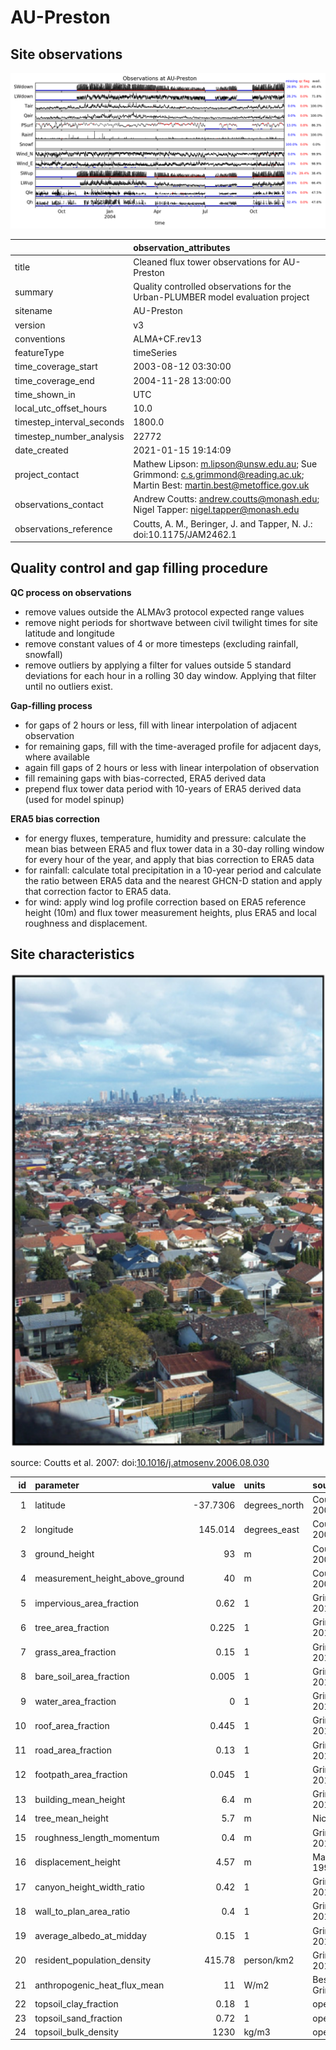 # AU-Preston

## Site observations

[![all_obs_qc.png](all_obs_qc.png)](all_obs_qc.png)

|                           | observation_attributes                                                         |
|:--------------------------|:-------------------------------------------------------------------------------|
| title                     | Cleaned flux tower observations for AU-Preston                                 |
| summary                   | Quality controlled observations for the Urban-PLUMBER model evaluation project |
| sitename                  | AU-Preston                                                                     |
| version                   | v3                                                                             |
| conventions               | ALMA+CF.rev13                                                                  |
| featureType               | timeSeries                                                                     |
| time_coverage_start       | 2003-08-12 03:30:00                                                            |
| time_coverage_end         | 2004-11-28 13:00:00                                                            |
| time_shown_in             | UTC                                                                            |
| local_utc_offset_hours    | 10.0                                                                           |
| timestep_interval_seconds | 1800.0                                                                         |
| timestep_number_analysis  | 22772                                                                          |
| date_created              | 2021-01-15 19:14:09                                                            |
| project_contact           | Mathew Lipson: m.lipson@unsw.edu.au; Sue Grimmond: c.s.grimmond@reading.ac.uk; Martin Best: martin.best@metoffice.gov.uk |
| observations_contact      | Andrew Coutts: andrew.coutts@monash.edu; Nigel Tapper: nigel.tapper@monash.edu |
| observations_reference    | Coutts, A. M., Beringer, J. and Tapper, N. J.: doi:10.1175/JAM2462.1           |


## Quality control and gap filling procedure

**QC process on observations**
 
 - remove values outside the ALMAv3 protocol expected range values
 - remove night periods for shortwave between civil twilight times for site latitude and longitude
 - remove constant values of 4 or more timesteps (excluding rainfall, snowfall)
 - remove outliers by applying a filter for values outside 5 standard deviations for each hour in a rolling 30 day window. Applying that filter until no outliers exist.
 
**Gap-filling process**
  
 - for gaps of 2 hours or less, fill with linear interpolation of adjacent observation
 - for remaining gaps, fill with the time-averaged profile for adjacent days, where available
 - again fill gaps of 2 hours or less with linear interpolation of observation
 - fill remaining gaps with bias-corrected, ERA5 derived data
 - prepend flux tower data period with 10-years of ERA5 derived data (used for model spinup)
 
**ERA5 bias correction**
 
 - for energy fluxes, temperature, humidity and pressure: calculate the mean bias between ERA5 and flux tower data in a 30-day rolling window for every hour of the year, and apply that bias correction to ERA5 data
 - for rainfall: calculate total precipitation in a 10-year period and calculate the ratio between ERA5 data and the nearest GHCN-D station and apply that correction factor to ERA5 data.
 - for wind: apply wind log profile correction based on ERA5 reference height (10m) and flux tower measurement heights, plus ERA5 and local roughness and displacement.

## Site characteristics

[![site_photo.png](site_photo.png)](site_photo.png)

source: Coutts et al. 2007: doi:[10.1016/j.atmosenv.2006.08.030](http://doi.org/10.1016/j.atmosenv.2006.08.030)

|   id | parameter                       |     value | units         | source                 |
|-----:|:--------------------------------|----------:|:--------------|:-----------------------|
|    1 | latitude                        |  -37.7306 | degrees_north | Coutts et al. 2007a    |
|    2 | longitude                       |  145.014  | degrees_east  | Coutts et al. 2007a    |
|    3 | ground_height                   |   93      | m             | Coutts et al. 2007a    |
|    4 | measurement_height_above_ground |   40      | m             | Coutts et al. 2007b    |
|    5 | impervious_area_fraction        |    0.62   | 1             | Grimmond et al. 2011   |
|    6 | tree_area_fraction              |    0.225  | 1             | Grimmond et al. 2011   |
|    7 | grass_area_fraction             |    0.15   | 1             | Grimmond et al. 2011   |
|    8 | bare_soil_area_fraction         |    0.005  | 1             | Grimmond et al. 2011   |
|    9 | water_area_fraction             |    0      | 1             | Grimmond et al. 2011   |
|   10 | roof_area_fraction              |    0.445  | 1             | Grimmond et al. 2011   |
|   11 | road_area_fraction              |    0.13   | 1             | Grimmond et al. 2011   |
|   12 | footpath_area_fraction          |    0.045  | 1             | Grimmond et al. 2011   |
|   13 | building_mean_height            |    6.4    | m             | Grimmond et al. 2011   |
|   14 | tree_mean_height                |    5.7    | m             | Nice et al. 2018       |
|   15 | roughness_length_momentum       |    0.4    | m             | Grimmond et al. 2011   |
|   16 | displacement_height             |    4.57   | m             | Macdonald et al. 1998  |
|   17 | canyon_height_width_ratio       |    0.42   | 1             | Grimmond et al. 2011   |
|   18 | wall_to_plan_area_ratio         |    0.4    | 1             | Grimmond et al. 2011   |
|   19 | average_albedo_at_midday        |    0.15   | 1             | Grimmond et al. 2011   |
|   20 | resident_population_density     |  415.78   | person/km2    | Grimmond et al. 2011   |
|   21 | anthropogenic_heat_flux_mean    |   11      | W/m2          | Best and Grimmond 2016 |
|   22 | topsoil_clay_fraction           |    0.18   | 1             | openlandmap.org        |
|   23 | topsoil_sand_fraction           |    0.72   | 1             | openlandmap.org        |
|   24 | topsoil_bulk_density            | 1230      | kg/m3         | openlandmap.org        |


